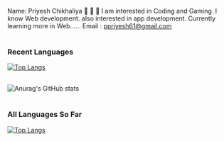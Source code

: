 Name: Priyesh Chikhaliya 👋 👋 👋
I am interested in Coding and Gaming.
I know Web development.
also interested in app development.
Currently learning more in Web......
Email : ppriyesh61@gmail.com
<br></br>
<h3>Recent Languages</h3>

[![Top Langs](https://github-readme-stats.vercel.app/api/top-langs/?username=Priyeshchikhaliya&hide=jupyter%20notebook&hide_title=true)](https://github.com/Priyeshchikhaliya/github-readme-stats)
<br></br>

![Anurag's GitHub stats](https://github-readme-stats.vercel.app/api?username=Priyeshchikhaliya&show_icons=true&theme=vuw&hide=prs,contribs)
<br></br>
<h3>All Languages So Far</h3>

[![Top Langs](https://github-readme-stats.vercel.app/api/top-langs/?username=Priyeshchikhaliya&hide=jupyter%20notebook&hide_title=true)](https://github.com/Priyeshchikhaliya/github-readme-stats)
<br></br>
